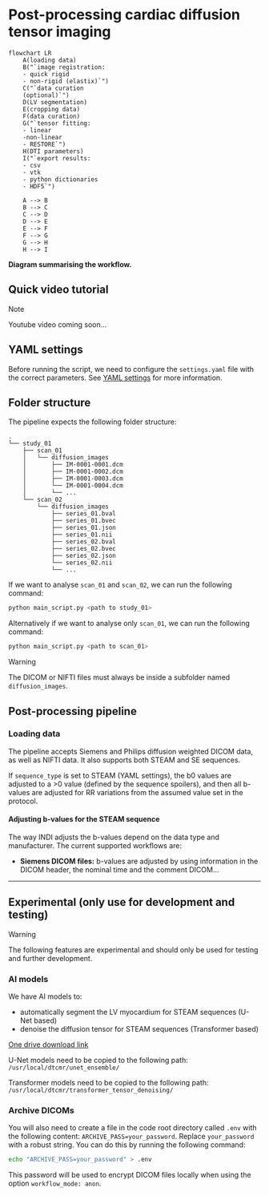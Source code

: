# Post-processing cardiac diffusion tensor imaging

```mermaid
flowchart LR
    A(loading data)
    B("`image registration:
    - quick rigid
    - non-rigid (elastix)`")
    C("`data curation
    (optional)`")
    D(LV segmentation)
    E(cropping data)
    F(data curation)
    G("`tensor fitting:
    - linear
    -non-linear
    - RESTORE`")
    H(DTI parameters)
    I("`export results:
    - csv
    - vtk
    - python dictionaries
    - HDF5`")

    A --> B
    B --> C
    C --> D
    D --> E
    E --> F
    F --> G
    G --> H
    H --> I
```

**Diagram summarising the workflow.**

## Quick video tutorial

>[!NOTE]
> Youtube video coming soon...

## YAML settings

Before running the script, we need to configure the `settings.yaml` file with the correct parameters.
See [YAML settings](docs/YAML_settings.md) for more information.

## Folder structure

The pipeline expects the following folder structure:

```text
.
└── study_01
    ├── scan_01
    │   └── diffusion_images
    │       ├── IM-0001-0001.dcm
    │       ├── IM-0001-0002.dcm
    │       ├── IM-0001-0003.dcm
    │       └── IM-0001-0004.dcm
    │       └── ...
    └── scan_02
        └── diffusion_images
            ├── series_01.bval
            ├── series_01.bvec
            ├── series_01.json
            ├── series_01.nii
            ├── series_02.bval
            ├── series_02.bvec
            ├── series_02.json
            └── series_02.nii
            └── ...
```

If we want to analyse `scan_01` and `scan_02`, we can run the following command:

```bash
python main_script.py <path to study_01>
```

Alternatively if we want to analyse only `scan_01`, we can run the following command:

```bash
python main_script.py <path to scan_01>
```

>[!WARNING]
> The DICOM or NIFTI files must always be inside a subfolder named `diffusion_images`.

## Post-processing pipeline

### Loading data

The pipeline accepts Siemens and Philips diffusion weighted DICOM data, as well as NIFTI data. It also supports both STEAM and SE sequences.

If `sequence_type` is set to STEAM (YAML settings), the b0 values are adjusted to a >0 value (defined by the sequence spoilers), and then all b-values are adjusted for RR variations from the assumed value set in the protocol.

#### Adjusting b-values for the STEAM sequence

The way INDI adjusts the b-values depend on the data type and manufacturer. The current supported workflows are:

- **Siemens DICOM files:** b-values are adjusted by using information in the DICOM header, the nominal time and the comment DICOM...

---

## Experimental (only use for development and testing)

>[!WARNING]
> The following features are experimental and should only be used for testing and further development.

### AI models

We have AI models to:

- automatically segment the LV myocardium for STEAM sequences (U-Net based)
- denoise the diffusion tensor for STEAM sequences (Transformer based)

[One drive download link](https://imperiallondon-my.sharepoint.com/:f:/g/personal/pferreir_ic_ac_uk/EtbqXB1XJY9JmBJ8kFcT40sBq9qHJrVZPwrzgEcW12VwUQ?e=qqDY8C)

U-Net models need to be copied to the following path:
```/usr/local/dtcmr/unet_ensemble/```

Transformer models need to be copied to the following path:
```/usr/local/dtcmr/transformer_tensor_denoising/```

### Archive DICOMs

You will also need to create a file in the code root directory called `.env` with the following content:
`ARCHIVE_PASS=your_password`. Replace `your_password` with a robust string.
You can do this by running the following command:

```bash
echo "ARCHIVE_PASS=your_password" > .env
```

This password will be used to encrypt DICOM files locally when using the option `workflow_mode: anon`.
